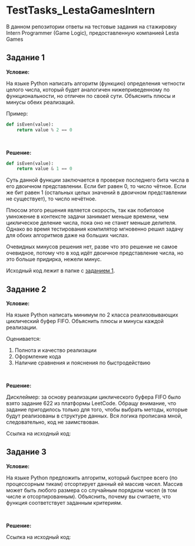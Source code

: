 # TestTasks_LestaGamesIntern

В данном репозитории ответы на тестовые задания на стажировку Intern Programmer (Game Logic), предоставленную компанией Lesta Games

## Задание 1

**Условие:**

На языке Python написать алгоритм (функцию) определения четности целого числа, который будет аналогичен нижеприведенному по функциональности, но отличен по своей сути. Объяснить плюсы и минусы обеих реализаций. 

Пример: 

```python
def isEven(value):
    return value % 2 == 0
```
<br />

**Решение:**

```python
def isEven(value):
    return value & 1 == 0
```

Суть данной функции заключается в проверке последнего бита числа в его двоичном представлении.
Если бит равен 0, то число чётное. Если же бит равен 1 (остальных целых значений в двоичном представлении
не существует), то число нечётное.

Плюсом этого решения является скорость, так как побитовое умножение в контексте задачи занимает меньше времени,
чем циклическое деление числа, пока оно не станет меньше делителя. Однако во время тестирования компилятор
мгновенно решил задачу для обоих алгоритмов даже на больших числах.

Очевидных минусов решения нет, разве что это решение не самое очевидное, потому что в ход идёт двоичное
представление числа, но это больше придирка, нежели минус.

Исходный код лежит в папке с [заданием 1](https://github.com/PKS339057/TestTasks_LestaGamesIntern/tree/main/Tasks/Task%201).


## Задание 2

**Условие:**

На языке Python написать минимум по 2 класса реализовывающих циклический буфер FIFO.
Объяснить плюсы и минусы каждой реализации.

Оценивается:

1. Полнота и качество реализации
2. Оформление кода
3. Наличие сравнения и пояснения по быстродействию
<br />

**Решение:**

Дисклеймер: за основу реализации циклического буфера FIFO было взято задание 622 из платформы LeetCode.
Обращу внимание, что задание пригодилось только для того, чтобы выбрать методы, которые будут реализованы в
структуре данных. Вся логика прописана мной, следовательно, код не заимствован.

Ссылка на исходный код:


## Задание 3

**Условие:**

На языке Python предложить алгоритм, который быстрее всего (по процессорным тикам) отсортирует данный ей массив чисел. Массив может быть любого размера со случайным порядком чисел (в том числе и отсортированным). Объяснить, почему вы считаете, что функция соответствует заданным критериям.

<br />

**Решение:**

Ссылка на исходный код:
